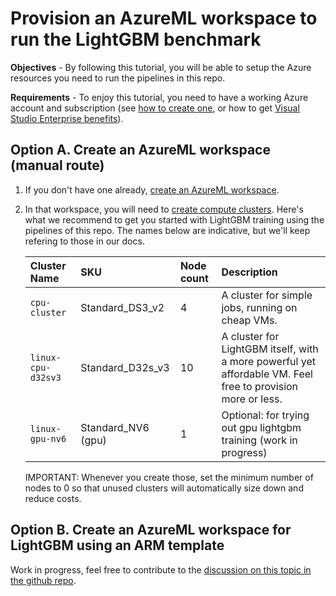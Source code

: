 # Provision an AzureML workspace to run the LightGBM benchmark

**Objectives** - By following this tutorial, you will be able to setup the Azure resources you need to run the pipelines in this repo.

**Requirements** - To enjoy this tutorial, you need to have a working Azure account and subscription (see [how to create one](https://azure.microsoft.com/en-us/free/), or how to get [Visual Studio Enterprise benefits](https://docs.microsoft.com/en-us/visualstudio/subscriptions/vs-azure)).

## Option A. Create an AzureML workspace (manual route)

1. If you don't have one already, [create an AzureML workspace](https://docs.microsoft.com/en-us/azure/machine-learning/quickstart-create-resources).

2. In that workspace, you will need to [create compute clusters](https://docs.microsoft.com/en-us/azure/machine-learning/quickstart-create-resources#cluster). Here's what we recommend to get you started with LightGBM training using the pipelines of this repo. The names below are indicative, but we'll keep refering to those in our docs.

    | Cluster Name | SKU | Node count | Description |
    | :-- | :-- | :-- | :-- |
    | `cpu-cluster` | Standard_DS3_v2 | 4 | A cluster for simple jobs, running on cheap VMs. |
    | `linux-cpu-d32sv3` | Standard_D32s_v3 | 10 | A cluster for LightGBM itself, with a more powerful yet affordable VM. Feel free to provision more or less. |
    | `linux-gpu-nv6` | Standard_NV6 (gpu) | 1 | Optional: for trying out gpu lightgbm training (work in progress) |

    IMPORTANT: Whenever you create those, set the minimum number of nodes to 0 so that unused clusters will automatically size down and reduce costs.

## Option B. Create an AzureML workspace for LightGBM using an ARM template

Work in progress, feel free to contribute to the [discussion on this topic in the github repo](https://github.com/microsoft/lightgbm-benchmark/discussions/133).
